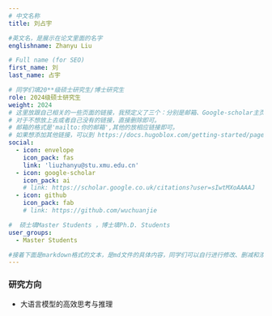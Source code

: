 ```yaml
---
# 中文名称
title: 刘占宇

#英文名，是展示在论文里面的名字
englishname: Zhanyu Liu

# Full name (for SEO)
first_name: 刘
last_name: 占宇

# 同学们填20**级硕士研究生/博士研究生
role: 2024级硕士研究生
weight: 2024
# 这里放跟自己相关的一些页面的链接，我预定义了三个：分别是邮箱、Google-scholar主页和github主页
# 对于不想放上去或者自己没有的链接，直接删除即可。
# 邮箱的格式是'mailto:你的邮箱',其他的放相应链接即可。
# 如果想添加其他链接，可以到 https://docs.hugoblox.com/getting-started/page-builder/#icons 上去找图标，或者直接放在下面的详细介绍上
social:
  - icon: envelope
    icon_pack: fas
    link: 'liuzhanyu@stu.xmu.edu.cn'
  - icon: google-scholar
    icon_pack: ai
    # link: https://scholar.google.co.uk/citations?user=sIwtMXoAAAAJ
  - icon: github
    icon_pack: fab
    # link: https://github.com/wuchuanjie

#  硕士填Master Students ，博士填Ph.D. Students
user_groups:
  - Master Students

#接着下面是markdown格式的文本，是md文件的具体内容，同学们可以自行进行修改、删减和添加
---
```

<!-- 以下内容一定要遵循markdown语法 -->
<!-- ###代表的是以三级标题的形式展示后面的文本，* 代表以列表的形式展示后面的文本-->

<!-- 这里可以先放一段简要自我介绍或者是自己想要放上去的一些链接 ，不想放的话也可以删了-->

### 研究方向

* 大语言模型的高效思考与推理

<!-- 可以放校内外的一些荣誉，包括荣誉称号、奖学金、企业未来之星等等 -->
